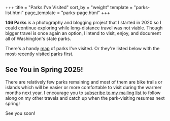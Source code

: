 +++
title = "Parks I’ve Visited"
sort_by = "weight"
template = "parks-list.html"
page_template = "parks-page.html"
+++

**146 Parks** is a photography and blogging project that I started in 2020 so I could continue exploring while long-distance travel was not viable. Though bigger travel is once again an option, I intend to visit, enjoy, and document all of Washington's state parks.

There's a handy [map](/map) of parks I've visited. Or they're listed below with the most-recently visited parks first.

## See You in Spring 2025!

There are relatively few parks remaining and most of them are bike trails or islands which will be easier or more comfortable to visit during the warmer months next year. I encourage you to <a href="#subscribe">subscribe to my mailing list</a> to follow along on my other travels and catch up when the park-visiting resumes next spring!

See you soon!
